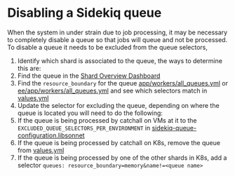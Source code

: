 # Disabling a Sidekiq queue

When the system in under strain due to job processing, it may be necessary to completely disable a queue so that jobs will queue and not be processed.
To disable a queue it needs to be excluded from the queue selectors,

1. Identify which shard is associated to the queue, the ways to determine this are:
1. Find the queue in the [Shard Overview Dashboard](https://dashboards.gitlab.net/d/sidekiq-shard-detail/sidekiq-shard-detail)
1. Find the `resource_boundary` for the queue [app/workers/all_queues.yml](https://gitlab.com/gitlab-org/gitlab/-/blob/master/app/workers/all_queues.yml) or [ee/app/workers/all_queues.yml](https://gitlab.com/gitlab-org/gitlab/-/blob/master/ee/app/workers/all_queues.yml) and see which selectors match in [values.yml](https://gitlab.com/gitlab-com/gl-infra/k8s-workloads/gitlab-com/-/blob/master/releases/gitlab/values/values.yaml.gotmpl)
1. Update the selector for excluding the queue, depending on where the queue is located you will need to do the following:
1. If the queue is being processed by catchall on VMs at it to the `EXCLUDED_QUEUE_SELECTORS_PER_ENVIRONMENT` in [sidekiq-queue-configuration.libsonnet](https://ops.gitlab.net/gitlab-cookbooks/chef-repo/-/blob/master/tools/sidekiq-config/sidekiq-queue-configurations.libsonnet)
1. If the queue is being processed by catchall on K8s, remove the queue from [values.yml](https://gitlab.com/gitlab-com/gl-infra/k8s-workloads/gitlab-com/-/blob/master/releases/gitlab/values/values.yaml.gotmpl)
1. If the queue is being processed by one of the other shards in K8s, add a selector `queues: resource_boundary=memory&name!=<queue name>`
